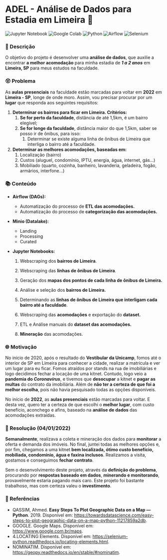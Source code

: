 # ADEL - Análise de Dados para Estadia em Limeira 🏡
![Jupyter Notebook](https://img.shields.io/badge/Jupyter-F37626.svg?&style=for-the-badge&logo=Jupyter&logoColor=white) ![Google Colab](https://img.shields.io/badge/Colab-F9AB00?style=for-the-badge&logo=googlecolab&color=525252) ![Python](https://img.shields.io/badge/Python-3776AB?style=for-the-badge&logo=python&logoColor=white) ![Airflow](https://img.shields.io/badge/Airflow-017CEE?style=for-the-badge&logo=Apache%20Airflow&logoColor=white) ![Selenium](https://img.shields.io/badge/Selenium-43B02A?style=for-the-badge&logo=Selenium&logoColor=white) 
### 📃 Descrição
O objetivo do projeto é desenvolver uma **análise de dados**, que auxilie a encontrar **a melhor acomodação** para minha estadia de **_1 a 2 anos_** em **Limeira, SP** para meus estudos na faculdade. 

### 😵 Problema

As **aulas presenciais** na faculdade estão marcadas para voltar em **2022** em **Limeira - SP**, longe de onde moro. Assim, vou precisar procurar por um **lugar** que responda aos seguintes requisitos:

1. **Determinar os bairros para ficar em Limeira. Critérios:**
   1. **Se for perto da faculdade**, distância de até 1,5km, é um bairro elegível;
   2. **Se for longe da faculdade**, distância maior do que 1,5km, saber se posso ir de ônibus, para isso:
      1. Determinar se existe alguma linha de ônibus de Limeira que interliga o bairro até a faculdade.
2. **Determinar as melhores acomodações, baseadas em:**
   1. Localização (bairro)
   2. Custos (aluguel, condomínio, IPTU, energia, água, internet, gás...)
   3. Mobiliado (quarto, cozinha, banheiro, lavanderia, geladeira, fogão, armários, interfone...)

### 📚 Conteúdo
- **Airflow (DAGs):**
  - Automatização do processo de **ETL das acomodações.**
  - Automatização do processo de **categorização das acomodações.**

- **Minio (Datalake):**
  - Landing
  - Processing
  - Curated

- **Jupyter Notebooks:**
  
  1. Webscraping dos **bairros de Limeira**.
  
  2. Webscraping das **linhas de ônibus de Limeira**.
  
  3. Geração dos **mapas dos pontos de cada linha de ônibus de Limeira.**
  
  4. Análise e seleção dos **bairros de Limeira.**
  
  5. Determinando as **linhas de ônibus de Limeira que interligam cada bairro até a faculdade**.
  
  6. Webscraping das **acomodações** e exportação do **dataset.**
  
  7. ETL e Análise manuais do **dataset das acomodações.**
  
  8. **Mineração** das acomodações.


### 🌐 Motivação
No início de 2020, após o resultado do **Vestibular da Unicamp**, fomos até o interior de SP em Limeira para conhecer a cidade, realizar a matrícula e ver um lugar para eu ficar. Fomos atraídos por stands na rua de imobiliárias e logo decidimos fechar a locação de uma kitnet. Contudo, logo veio a **pandemia do _Coronavírus_**, e tivemos que **desocupar** a kitnet e **pagar as multas** do contrato da imobiliária. Além de **não ter a certeza de que foi a melhor escolha**, pois não havia pesquisado todas as opções disponíveis.

No início de **2022**, as **aulas presenciais** estão marcadas para voltar. E desta vez, quero ter a certeza de que escolhi o **melhor lugar**, com custo benefício, aconchego e afins, baseado na **análise de dados** das acomodações extraídas.

### 🎁 Resolução (04/01/2022)

**Semanalmente**, realizava a coleta e mineração dos dados para **monitorar** a oferta e demanda dos imóveis. No final, juntei todas as melhores opções e, por fim, chegamos a uma kitnet **bem localizada, ótimo custo benefício, mobiliada, condomínio, água e faxina inclusos**. Realizamos a visita, gostamos e conseguimos **fechar contrato**.

Sem o desenvolvimento deste projeto, através da **definição do problema**, procurando por **respostas baseado em dados**, **minerando e monitorando**, provavelmente estaria pagando mais caro. Este projeto foi bastante trabalhoso, mas com certeza valeu o **investimento**.

### 📖 Referências

* QASSIM, Ahmed. **Easy Steps To Plot Geographic Data on a Map — Python**.  2019.  Disponível em: https://towardsdatascience.com/easy-steps-to-plot-geographic-data-on-a-map-python-11217859a2db.
*  GOOGLE. Google Maps. Disponível em: https://www.google.com.br/maps.
*  4.LOCATING Elements. Disponível em: https://selenium-python.readthedocs.io/locating-elements.html.
*  NOMINATIM. Disponível em: https://geopy.readthedocs.io/en/stable/#nominatim.
